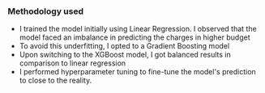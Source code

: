 ### Methodology used

- I trained the model initially using Linear Regression. I observed that the model faced an imbalance in predicting the charges in higher budget
- To avoid this underfitting, I opted to a Gradient Boosting model
- Upon switching to the XGBoost model, I got balanced results in comparison to linear regression 
- I performed hyperparameter tuning to fine-tune the model's prediction to close to the reality. 
